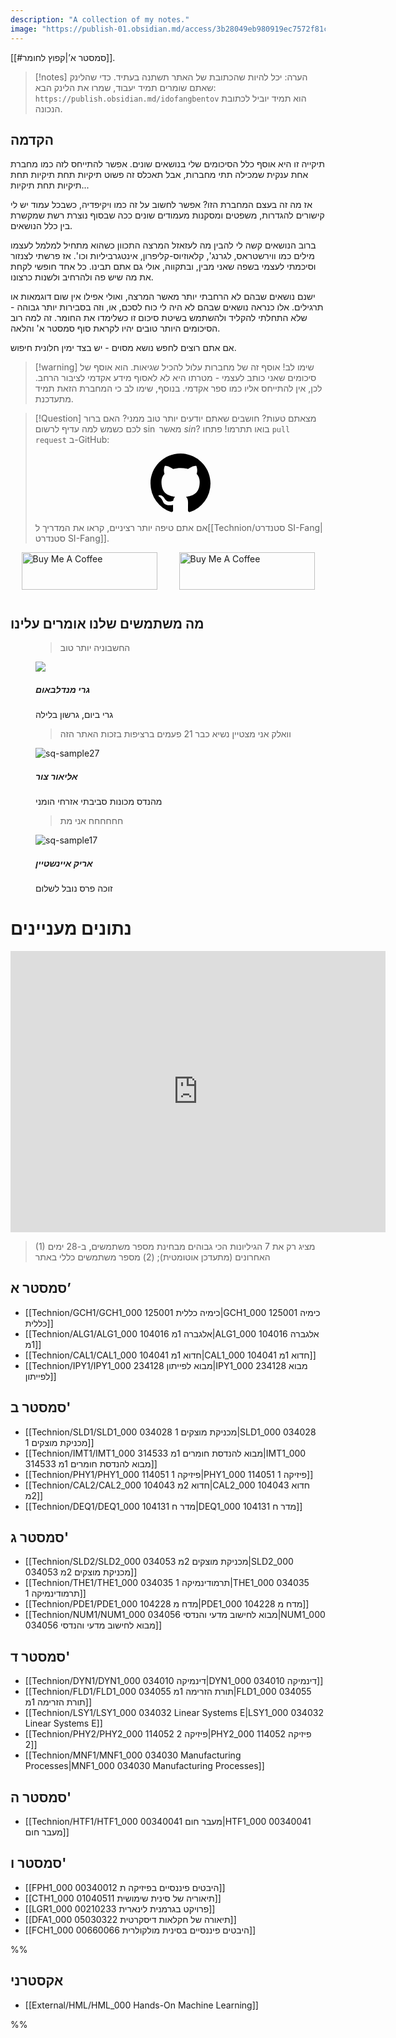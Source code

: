 ```yaml
---
description: "A collection of my notes."
image: "https://publish-01.obsidian.md/access/3b28049eb980919ec7572f81ca933dcb/logo.png"
---
```


[[#סמסטר א’|קפוץ לחומר]].

>[!notes] הערה: 
 >יכל להיות שהכתובת של האתר תשתנה בעתיד. כדי שהלינק שאתם שומרים תמיד יעבוד, שמרו את הלינק הבא:
 >`https://publish.obsidian.md/idofangbentov`
 >הוא תמיד יוביל לכתובת הנכונה.
 >

## הקדמה
תיקייה זו היא אוסף כלל הסיכומים שלי בנושאים שונים. אפשר להתייחס לזה כמו מחברת אחת ענקית שמכילה תתי מחברות, אבל תאכלס זה פשוט תיקיות תחת תיקיות תחת תיקיות תחת תיקיות...

אז מה זה בעצם המחברת הזו? אפשר לחשוב על זה כמו ויקיפדיה, כשבכל עמוד יש לי קישורים להגדרות, משפטים ומסקנות מעמודים שונים ככה שבסוף נוצרת רשת שמקשרת בין כלל הנושאים.

ברוב הנושאים קשה לי להבין מה לעזאזל המרצה התכוון כשהוא מתחיל למלמל לעצמו מילים כמו ווירשטראס, לגרנג', קלאוזיוס-קליפרון, אינטגרביליות וכו'. אז פרשתי לצנזור וסיכמתי לעצמי בשפה שאני מבין, ובתקווה, אולי גם אתם תבינו.
כל אחד חופשי לקחת את מה שיש פה ולהרחיב ולשנות כרצונו.

ישנם נושאים שבהם לא הרחבתי יותר מאשר המרצה, ואולי אפילו אין שום דוגמאות או תרגילים. אלו כנראה נושאים שבהם לא היה לי כוח לסכם, או, וזה בסבירות יותר גבוהה - שלא התחלתי להקליד ולהשתמש בשיטת סיכום זו כשלימדו את החומר. זה למה רוב הסיכומים היותר טובים יהיו לקראת סוף סמסטר א' והלאה.

אם אתם רוצים לחפש נושא מסוים - יש בצד ימין חלונית חיפוש.


>[!warning] שימו לב!
אוסף זה של מחברות עלול להכיל שגיאות. הוא אוסף של סיכומים שאני כותב לעצמי - מטרתו היא לא לאסוף מידע אקדמי לציבור הרחב. לכן, אין להתייחס אליו כמו ספר אקדמי.
בנוסף, שימו לב כי המחברת הזאת תמיד מתעדכנת.

>[!Question] מצאתם טעות? חושבים שאתם יודעים יותר טוב ממני?
>האם ברור לכם כשמש למה עדיף לרשום $\sin$ מאשר $sin$?
 >בואו תתרמו! פתחו `pull request` ב-GitHub:
><p align="center"><a href="https://github.com/NuclearGandhi/technion_second_brain" target="_blank" rel="noopener noreferrer" class="geo"><svg aria-hidden="true" height="96" viewBox="0 0 16 16" version="1.1" width="96" data-view-component="true" class="octicon octicon-mark-github"><path d="M8 0c4.42 0 8 3.58 8 8a8.013 8.013 0 0 1-5.45 7.59c-.4.08-.55-.17-.55-.38 0-.27.01-1.13.01-2.2 0-.75-.25-1.23-.54-1.48 1.78-.2 3.65-.88 3.65-3.95 0-.88-.31-1.59-.82-2.15.08-.2.36-1.02-.08-2.12 0 0-.67-.22-2.2.82-.64-.18-1.32-.27-2-.27-.68 0-1.36.09-2 .27-1.53-1.03-2.2-.82-2.2-.82-.44 1.1-.16 1.92-.08 2.12-.51.56-.82 1.28-.82 2.15 0 3.06 1.86 3.75 3.64 3.95-.23.2-.44.55-.51 1.07-.46.21-1.61.55-2.33-.66-.15-.24-.6-.83-1.23-.82-.67.01-.27.38.01.53.34.19.73.9.82 1.13.16.45.68 1.31 2.69.94 0 .67.01 1.3.01 1.49 0 .21-.15.45-.55.38A7.995 7.995 0 0 1 0 8c0-4.42 3.58-8 8-8Z"></path></svg></a></p>
>
>אם אתם טיפה יותר רציניים, קראו את המדריך ל[[Technion/סטנדרט SI-Fang|סטנדרט SI-Fang]].


<div style="display: flex; justify-content: space-around;flex-wrap: wrap;">
<a style=" margin-bottom: 12px;" href="https://publish.obsidian.md/idofangbentov/%D7%95%D7%95%D7%90%D7%95+%D7%90%D7%A9%D7%9B%D7%A8%D7%94" target="_blank"><img src="https://i.imgur.com/uZoPgYz.png" alt="Buy Me A Coffee" style="height: 60px !important;width: 217px !important;" ></a>
<a href="https://www.buymeacoffee.com/idofangbentov" target="_blank"><img src="https://cdn.buymeacoffee.com/buttons/v2/default-violet.png" alt="Buy Me A Coffee" style="height: 60px !important;width: 217px !important;" ></a>
</div>

## מה משתמשים שלנו אומרים עלינו

<div  class="testimonials">
<figure class="testi">
  <blockquote>החשבוניה יותר טוב
    <div class="arrow"></div>
  </blockquote>
  <img src="https://www.mofa.co.il/_Uploads/dbsArticles/g2(4).jpg"/>
  <div class="author">
    <h5>גרי מנדלבאום</h5><span>גרי ביום, גרשון בלילה</span>
  </div>
</figure>
<figure class="testi">
  <blockquote>וואלק אני מצטיין נשיא כבר 21 פעמים ברציפות בזכות האתר הזה
    <div class="arrow"></div>
  </blockquote>
  <img src="https://files.elfsightcdn.com/f7e9a9de-578a-404d-9755-29717c16030a/fc054c73-8c47-427c-b6b1-2137156a4ac4.jpg" alt="sq-sample27" />
  <div class="author">
    <h5>אליאור צור</h5><span>מהנדס מכונות סביבתי אזרחי הומני</span>
  </div>
</figure>
<figure class="testi">
  <blockquote>חחחחחח אני מת
    <div class="arrow"></div>
  </blockquote>
  <img src="https://hips.hearstapps.com/hmg-prod/images/gettyimages-3091504.jpg" alt="sq-sample17" />
  <div class="author">
    <h5>אריק איינשטיין</h5><span>זוכה פרס נובל לשלום</span>
  </div>
</figure>
</div>

# נתונים מעניינים
<iframe class="geo" width="600" height="450" src="https://lookerstudio.google.com/embed/reporting/c323d70f-9037-426f-ad7c-73b4b1e05c53/page/p_y0f87g70jd" frameborder="0" style="border:0" allowfullscreen sandbox="allow-storage-access-by-user-activation allow-scripts allow-same-origin allow-popups allow-popups-to-escape-sandbox"></iframe>

>(1) מציג רק את 7 הגיליונות הכי גבוהים מבחינת מספר משתמשים, ב-28 ימים האחרונים (מתעדכן אוטומטית); (2) מספר משתמשים כללי באתר

## סמסטר א’
- [[Technion/GCH1/GCH1_000 125001 כימיה כללית|GCH1_000 125001 כימיה כללית]]
- [[Technion/ALG1/ALG1_000 104016 אלגברה 1מ|ALG1_000 104016 אלגברה 1מ]]
- [[Technion/CAL1/CAL1_000 104041 חדוא 1מ|CAL1_000 104041 חדוא 1מ]]
- [[Technion/IPY1/IPY1_000 234128 מבוא לפייתון|IPY1_000 234128 מבוא לפייתון]]

## סמסטר ב'
- [[Technion/SLD1/SLD1_000 034028 מכניקת מוצקים 1|SLD1_000 034028 מכניקת מוצקים 1]]
- [[Technion/IMT1/IMT1_000 314533 מבוא להנדסת חומרים 1מ|IMT1_000 314533 מבוא להנדסת חומרים 1מ]]
- [[Technion/PHY1/PHY1_000 114051 פיזיקה 1|PHY1_000 114051 פיזיקה 1]]
- [[Technion/CAL2/CAL2_000 104043 חדוא 2מ|CAL2_000 104043 חדוא 2מ]]
- [[Technion/DEQ1/DEQ1_000 104131 מדר ח|DEQ1_000 104131 מדר ח]]

## סמסטר ג'
- [[Technion/SLD2/SLD2_000 034053 מכניקת מוצקים 2מ|SLD2_000 034053 מכניקת מוצקים 2מ]]
- [[Technion/THE1/THE1_000 034035 תרמודינמיקה 1|THE1_000 034035 תרמודינמיקה 1]]
- [[Technion/PDE1/PDE1_000 104228 מדח מ|PDE1_000 104228 מדח מ]]
- [[Technion/NUM1/NUM1_000 034056 מבוא לחישוב מדעי והנדסי|NUM1_000 034056 מבוא לחישוב מדעי והנדסי]]

## סמסטר ד'
- [[Technion/DYN1/DYN1_000 034010 דינמיקה|DYN1_000 034010 דינמיקה]]
- [[Technion/FLD1/FLD1_000 034055 תורת הזרימה 1מ|FLD1_000 034055 תורת הזרימה 1מ]]
- [[Technion/LSY1/LSY1_000 034032 Linear Systems E|LSY1_000 034032 Linear Systems E]]
- [[Technion/PHY2/PHY2_000 114052 פיזיקה 2|PHY2_000 114052 פיזיקה 2]]
- [[Technion/MNF1/MNF1_000 034030 Manufacturing Processes|MNF1_000 034030 Manufacturing Processes]]

## סמסטר ה'

- [[Technion/HTF1/HTF1_000 00340041 מעבר חום|HTF1_000 00340041 מעבר חום]]

## סמסטר ו'
- [[FPH1_000 היבטים פיננסיים בפיזיקה ת 00340012]]
- [[CTH1_000 תיאוריה של סינית שימושית 01040511]]
- [[LGR1_000 00210233 פרויקט בגרמנית לינארית]]
- [[DFA1_000 05030322 תיאורה של חקלאות דיסקרטית]]
- [[FCH1_000 00660066 היבטים פיננסיים בסינית מולקולרית]]



%%
## אקסטרני
- [[External/HML/HML_000 Hands-On Machine Learning]]

%%